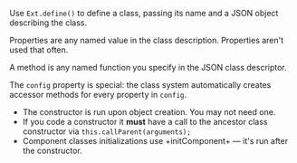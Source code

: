 <div type="expander" caption="<code>Ext.define()</code>">
<p>
Use <code>Ext.define()</code> to define a class, passing its name and a JSON object describing the class.
</p>
</div>

<div type="expander" caption="Properties">
<p>Properties are any named value in the class description. Properties aren't used that often.</p>
</div>

<div type="expander" caption="Methods">
<p>
A method is any named function you specify in the JSON class descriptor.
</p>
</div>

<div type="expander" caption="<code>config</code>">
<p>The <code>config</code> property is special: the class system automatically creates accessor methods
for every property in <code>config</code>.</p>
</div>

<div type="expander" caption="Constructors">
<ul>
<li>
The constructor is run upon object creation. You may not need one.
</li>
<li>If you code a constructor it <b>must</b> have a call to the ancestor class constructor via <code>this.callParent(arguments);</code>
</li>
<li>
Component classes initializations use +initComponent+ &mdash; it's run after the constructor.</li>
</ul>
</div>

